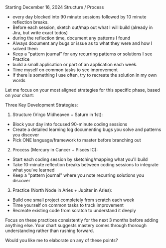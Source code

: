 Starting December 16, 2024
Structure / Process
- every day blocked into 90 minute sessions followed by 10 minute reflection breaks. 
- Before each session, sketch out/map out what I will build (already in Jira, but write exact todos) 
- during the reflection time, document any patterns I found
- Always document any bugs or issue as to what they were and how I solved them
- Keep a “pattern journal” for any recurring patterns or solutions I see
Practice
- build a small application or part of an application each week. 
- Time myself on common tasks to see improvement 
- If there is something I use often, try to recreate the solution in my own words 


Let me focus on your most aligned strategies for this specific phase, based on your chart:

Three Key Development Strategies:

1. Structure (Virgo Midheaven + Saturn in 1st):
- Block your day into focused 90-minute coding sessions
- Create a detailed learning log documenting bugs you solve and patterns you discover
- Pick ONE language/framework to master before branching out

2. Process (Mercury in Cancer + Pisces IC):
- Start each coding session by sketching/mapping what you'll build
- Take 10-minute reflection breaks between coding sessions to integrate what you've learned
- Keep a "pattern journal" where you note recurring solutions you discover

3. Practice (North Node in Aries + Jupiter in Aries):
- Build one small project completely from scratch each week
- Time yourself on common tasks to track improvement
- Recreate existing code from scratch to understand it deeply

Focus on these practices consistently for the next 3 months before adding anything else. Your chart suggests mastery comes through thorough understanding rather than rushing forward.

Would you like me to elaborate on any of these points?​​​​​​​​​​​​​​​​